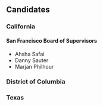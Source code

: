 ## Candidates
### California
#### San Francisco Board of Supervisors
* Ahsha Safai
* Danny Sauter
* Marjan Philhour

### District of Columbia

### Texas

